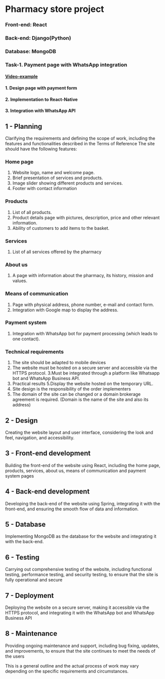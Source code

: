 # Pharmacy store project

### Front-end: React
### Back-end: Django(Python)
### Database: MongoDB


### Task-1. Payment page with WhatsApp integration
#### [Video-example](https://www.youtube.com/watch?v=Vi0rhGWLcJY)
#### 1. Design page with payment form
#### 2. Implementation to React-Native
#### 3. Integration with WhatsApp API 
## 1 - Planning
Clarifying the requirements and defining the scope of work, including the features and functionalities described in the Terms of Reference
The site should have the following features:

### Home page
1. Website logo, name and welcome page.
2. Brief presentation of services and products.
3. Image slider showing different products and services.
4. Footer with contact information

### Products
1. List of all products.
2. Product details page with pictures, description, price and other relevant information.
3. Ability of customers to add items to the basket.

### Services
1. List of all services offered by the pharmacy

### About us
1. A page with information about the pharmacy, its history, mission and values.

### Means of communication
1. Page with physical address, phone number, e-mail and contact form.
2. Integration with Google map to display the address.

### Payment system
1. Integration with WhatsApp bot for payment processing (which leads to one contact).

### Technical requirements
1. The site should be adapted to mobile devices
2. The website must be hosted on a secure server and accessible via the HTTPS protocol.
3.Must be integrated through a platform like Whatsapp bot and WhatsApp Business API.
4. Practical results
5.Display the website hosted on the temporary URL.
6. Site design is the responsibility of the order implementers
7. The domain of the site can be changed or a domain brokerage agreement is required. (Domain is the name of the site and also its address)

## 2 - Design
Creating the website layout and user interface, considering the look and feel, navigation, and accessibility.

## 3 - Front-end development
Building the front-end of the website using React, including the home page, products, services, about us, means of communication and payment system pages

## 4 - Back-end development
Developing the back-end of the website using Spring, integrating it with the front-end, and ensuring the smooth flow of data and information.

## 5 - Database
Implementing MongoDB as the database for the website and integrating it with the back-end.

## 6 - Testing
Carrying out comprehensive testing of the website, including functional testing, performance testing, and security testing, to ensure that the site is fully operational and secure

## 7 - Deployment
Deploying the website on a secure server, making it accessible via the HTTPS protocol, and integrating it with the WhatsApp bot and WhatsApp Business API

## 8 - Maintenance
Providing ongoing maintenance and support, including bug fixing, updates, and improvements, to ensure that the site continues to meet the needs of the users

This is a general outline and the actual process of work may vary depending on the specific requirements and circumstances.

